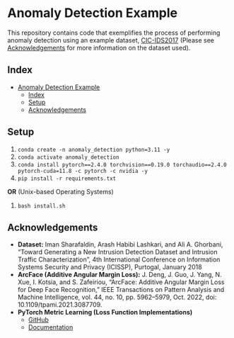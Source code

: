 # Anomaly Detection Example

This repository contains code that exemplifies the process of performing anomaly detection using an example dataset, [CIC-IDS2017](https://www.unb.ca/cic/datasets/ids-2017.html) (Please see [Acknowledgements](#acknowledgements) for more information on the dataset used).

## Index

- [Anomaly Detection Example](#anomaly-detection-example)
  - [Index](#index)
  - [Setup](#setup)
  - [Acknowledgements](#acknowledgements)

## Setup

1. `conda create -n anomaly_detection python=3.11 -y`
2. `conda activate anomaly_detection`
3. `conda install pytorch==2.4.0 torchvision==0.19.0 torchaudio==2.4.0  pytorch-cuda=11.8 -c pytorch -c nvidia -y`
4. `pip install -r requirements.txt`

**OR** (Unix-based Operating Systems)

1. `bash install.sh`

## Acknowledgements

- **Dataset:** Iman Sharafaldin, Arash Habibi Lashkari, and Ali A. Ghorbani, “Toward Generating a New Intrusion Detection Dataset and Intrusion Traffic Characterization”, 4th International Conference on Information Systems Security and Privacy (ICISSP), Purtogal, January 2018
- **ArcFace (Additive Angular Margin Loss):** J. Deng, J. Guo, J. Yang, N. Xue, I. Kotsia, and S. Zafeiriou, “ArcFace: Additive Angular Margin Loss for Deep Face Recognition,” IEEE Transactions on Pattern Analysis and Machine Intelligence, vol. 44, no. 10, pp. 5962–5979, Oct. 2022, doi: 10.1109/tpami.2021.3087709.
- **PyTorch Metric Learning (Loss Function Implementations)**
  - [GitHub](https://github.com/KevinMusgrave/pytorch-metric-learning)
  - [Documentation](https://kevinmusgrave.github.io/pytorch-metric-learning/)
